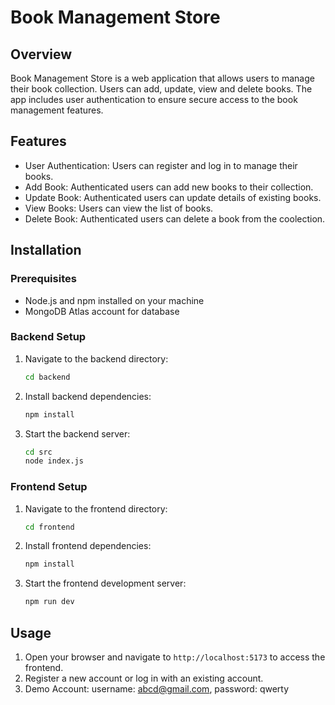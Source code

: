 # Book Management Store

## Overview

Book Management Store is a web application that allows users to manage their book collection. Users can add, update, view and delete books. The app includes user authentication to ensure secure access to the book management features.

## Features

- User Authentication: Users can register and log in to manage their books.
- Add Book: Authenticated users can add new books to their collection.
- Update Book: Authenticated users can update details of existing books.
- View Books: Users can view the list of books.
- Delete Book: Authenticated users can delete a book from the coolection.


## Installation

### Prerequisites

- Node.js and npm installed on your machine
- MongoDB Atlas account for database

### Backend Setup

1. Navigate to the backend directory:
    ```sh
    cd backend
    ```

2. Install backend dependencies:
    ```sh
    npm install
    ```
    
3. Start the backend server:
    ```sh
    cd src
    node index.js
    ```

### Frontend Setup

1. Navigate to the frontend directory:
    ```sh
    cd frontend
    ```

2. Install frontend dependencies:
    ```sh
    npm install
    ```

3. Start the frontend development server:
    ```sh
    npm run dev
    ```

## Usage

1. Open your browser and navigate to `http://localhost:5173` to access the frontend.
2. Register a new account or log in with an existing account.
3. Demo Account: username: abcd@gmail.com, password: qwerty

